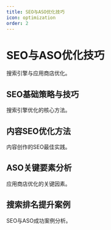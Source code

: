 ```yaml
---
title: SEO与ASO优化技巧
icon: optimization
order: 2
---
```


# SEO与ASO优化技巧

搜索引擎与应用商店优化。

## SEO基础策略与技巧

搜索引擎优化的核心方法。

## 内容SEO优化方法

内容创作的SEO最佳实践。

## ASO关键要素分析

应用商店优化的关键因素。

## 搜索排名提升案例

SEO与ASO成功案例分析。

